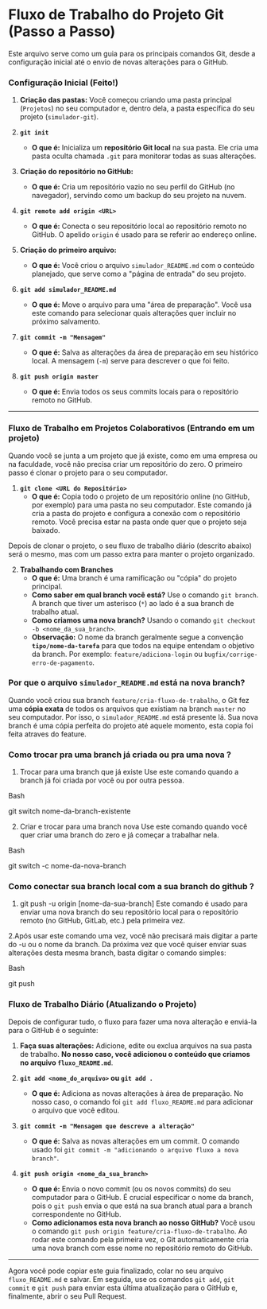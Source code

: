 # Fluxo de Trabalho do Projeto Git (Passo a Passo)

Este arquivo serve como um guia para os principais comandos Git, desde a configuração inicial até o envio de novas alterações para o GitHub.

### Configuração Inicial (Feito!)

1.  **Criação das pastas:** Você começou criando uma pasta principal (`Projetos`) no seu computador e, dentro dela, a pasta específica do seu projeto (`simulador-git`).

2.  **`git init`**
    * **O que é:** Inicializa um **repositório Git local** na sua pasta. Ele cria uma pasta oculta chamada `.git` para monitorar todas as suas alterações.

3.  **Criação do repositório no GitHub:**
    * **O que é:** Cria um repositório vazio no seu perfil do GitHub (no navegador), servindo como um backup do seu projeto na nuvem.

4.  **`git remote add origin <URL>`**
    * **O que é:** Conecta o seu repositório local ao repositório remoto no GitHub. O apelido `origin` é usado para se referir ao endereço online.

5.  **Criação do primeiro arquivo:**
    * **O que é:** Você criou o arquivo `simulador_README.md` com o conteúdo planejado, que serve como a "página de entrada" do seu projeto.

6.  **`git add simulador_README.md`**
    * **O que é:** Move o arquivo para uma "área de preparação". Você usa este comando para selecionar quais alterações quer incluir no próximo salvamento.

7.  **`git commit -m "Mensagem"`**
    * **O que é:** Salva as alterações da área de preparação em seu histórico local. A mensagem (`-m`) serve para descrever o que foi feito.

8.  **`git push origin master`**
    * **O que é:** Envia todos os seus commits locais para o repositório remoto no GitHub.

---

### Fluxo de Trabalho em Projetos Colaborativos (Entrando em um projeto)

Quando você se junta a um projeto que já existe, como em uma empresa ou na faculdade, você não precisa criar um repositório do zero. O primeiro passo é clonar o projeto para o seu computador.

1.  **`git clone <URL do Repositório>`**
    * **O que é:** Copia todo o projeto de um repositório online (no GitHub, por exemplo) para uma pasta no seu computador. Este comando já cria a pasta do projeto e configura a conexão com o repositório remoto. Você precisa estar na pasta onde quer que o projeto seja baixado.

Depois de clonar o projeto, o seu fluxo de trabalho diário (descrito abaixo) será o mesmo, mas com um passo extra para manter o projeto organizado.

2.  **Trabalhando com Branches**
    * **O que é:** Uma branch é uma ramificação ou "cópia" do projeto principal.
    * **Como saber em qual branch você está?** Use o comando `git branch`. A branch que tiver um asterisco (`*`) ao lado é a sua branch de trabalho atual.
    * **Como criamos uma nova branch?** Usando o comando `git checkout -b <nome_da_sua_branch>`.
    * **Observação:** O nome da branch geralmente segue a convenção **`tipo/nome-da-tarefa`** para que todos na equipe entendam o objetivo da branch. Por exemplo: `feature/adiciona-login` ou `bugfix/corrige-erro-de-pagamento`.

### Por que o arquivo `simulador_README.md` está na nova branch?

Quando você criou sua branch `feature/cria-fluxo-de-trabalho`, o Git fez uma **cópia exata** de todos os arquivos que existiam na branch `master` no seu computador. Por isso, o `simulador_README.md` está presente lá. Sua nova branch é uma cópia perfeita do projeto até aquele momento, esta copia foi feita atraves do feature.

### Como trocar pra  uma branch já criada ou pra uma nova ?

1. Trocar para uma branch que já existe
Use este comando quando a branch já foi criada por você ou por outra pessoa.

Bash

git switch nome-da-branch-existente

2. Criar e trocar para uma branch nova
Use este comando quando você quer criar uma branch do zero e já começar a trabalhar nela.

Bash

git switch -c nome-da-nova-branch

### Como conectar sua branch local com a sua branch do github ?

1. git push -u origin [nome-da-sua-branch]
Este comando é usado para enviar uma nova branch do seu repositório local para o repositório remoto (no GitHub, GitLab, etc.) pela primeira vez.

2.Após usar este comando uma vez, você não precisará mais digitar a parte do -u ou o nome da branch. Da próxima vez que você quiser enviar suas alterações desta mesma branch, basta digitar o comando simples:

Bash

git push

### Fluxo de Trabalho Diário (Atualizando o Projeto)

Depois de configurar tudo, o fluxo para fazer uma nova alteração e enviá-la para o GitHub é o seguinte:

1.  **Faça suas alterações:** Adicione, edite ou exclua arquivos na sua pasta de trabalho. **No nosso caso, você adicionou o conteúdo que criamos no arquivo `fluxo_README.md`**.

2.  **`git add <nome_do_arquivo>` ou `git add .`**
    * **O que é:** Adiciona as novas alterações à área de preparação. No nosso caso, o comando foi `git add fluxo_README.md` para adicionar o arquivo que você editou.

3.  **`git commit -m "Mensagem que descreve a alteração"`**
    * **O que é:** Salva as novas alterações em um commit. O comando usado foi `git commit -m "adicionando o arquivo fluxo a nova branch"`.

4.  **`git push origin <nome_da_sua_branch>`**
    * **O que é:** Envia o novo commit (ou os novos commits) do seu computador para o GitHub. É crucial especificar o nome da branch, pois o `git push` envia o que está na sua branch atual para a branch correspondente no GitHub.
    * **Como adicionamos esta nova branch ao nosso GitHub?** Você usou o comando `git push origin feature/cria-fluxo-de-trabalho`. Ao rodar este comando pela primeira vez, o Git automaticamente cria uma nova branch com esse nome no repositório remoto do GitHub.

---

Agora você pode copiar este guia finalizado, colar no seu arquivo `fluxo_README.md` e salvar. Em seguida, use os comandos `git add`, `git commit` e `git push` para enviar esta última atualização para o GitHub e, finalmente, abrir o seu Pull Request.